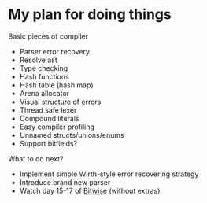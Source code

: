 # My plan for doing things

Basic pieces of compiler
- Parser error recovery
- Resolve ast
- Type checking
- Hash functions
- Hash table (hash map)
- Arena allocator
- Visual structure of errors
- Thread safe lexer
- Compound literals
- Easy compiler profiling
- Unnamed structs/unions/enums
- Support bitfields?

What to do next?
- Implement simple Wirth-style error recovering strategy
- Introduce brand new parser
- Watch day 15-17 of [Bitwise](https://bitwise.handmade.network/) (without extras)
